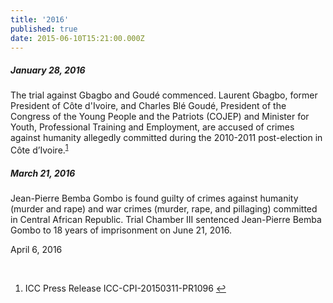 ```yaml
---
title: '2016'
published: true
date: 2015-06-10T15:21:00.000Z
---
```



##### January 28, 2016

The trial against Gbagbo and Goud&eacute; commenced. Laurent Gbagbo, former President of C&ocirc;te d'Ivoire, and Charles Bl&eacute; Goud&eacute;, President of the Congress of the Young People and the Patriots (COJEP) and Minister for Youth, Professional Training and Employment, are accused of crimes against humanity allegedly committed during the 2010-2011 post-election in C&ocirc;te d’Ivoire.<sup id="fnref:source2015mar"><a class="footnote" href="#fn:source2015mar">1</a></sup>

##### March 21, 2016

Jean-Pierre Bemba Gombo is found guilty of crimes against humanity (murder and rape) and war crimes (murder, rape, and pillaging) committed in Central African Republic. Trial Chamber III sentenced Jean-Pierre Bemba Gombo to 18 years of imprisonment on June 21, 2016.

April 6, 2016

&nbsp;

<div class="footnotes"><ol><li id="fn:source2015mar"><p>ICC Press Release ICC-CPI-20150311-PR1096 <a class="reversefootnote" href="#fnref:source2015mar">↩</a></p></li></ol></div>